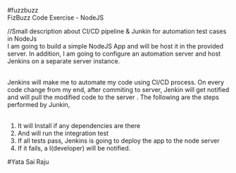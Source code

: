 #fuzzbuzz <br>
FizBuzz Code Exercise - NodeJS<br>

//Small description about CI/CD pipeline & Junkin for automation test cases in NodeJs<br>
I am going to build a simple NodeJS App and will be host it in the provided server. In addition, I am going to configure an automation server and host Jenkins on a separate server instance. <br><br>

Jenkins will make me to automate my code using CI/CD process. On every code change from my end, after commiting to server, Jenkin will get notified and will pull the modified code to the server . The following are the steps performed by Junkin,<br><br>

1) It will Install if any dependencies are there 
2) And will run the integration test 
3) If all tests pass, Jenkins is going to deploy the app to the node server 
4) If it fails, a I(developer) will be notified.


#Yata Sai Raju
